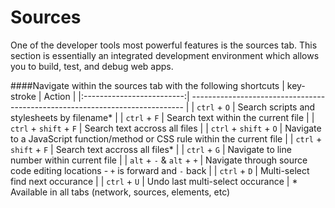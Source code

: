 Sources
=======

One of the developer tools most powerful features is the sources tab. This section is essentially an integrated development environment which allows you to build, test, and debug web apps.


####Navigate within the sources tab with the following shortcuts
| key-stroke                | Action                                                                       |
|:-------------------------:| ---------------------------------------------------------------------------- |
| `ctrl` + `O`              | Search scripts and stylesheets by filename*                                  |
| `ctrl` + `F`              | Search text within the current file                                          |
| `ctrl` + `shift` + `F`    | Search text accross all files                                                |
| `ctrl` + `shift` + `O`    | Navigate to a JavaScript function/method or CSS rule within the current file |
| `ctrl` + `shift` + `F`    | Search text accross all files*                                               |
| `ctrl` + `G`              | Navigate to line number within current file                                  |
| `alt` + `-` & `alt` + `+` | Navigate through source code editing locations - `+` is forward and `-` back |
| `ctrl` + `D` | Multi-select find next occurance |
| `ctrl` + `U` | Undo last multi-select occurance |
\* Available in all tabs (network, sources, elements, etc)